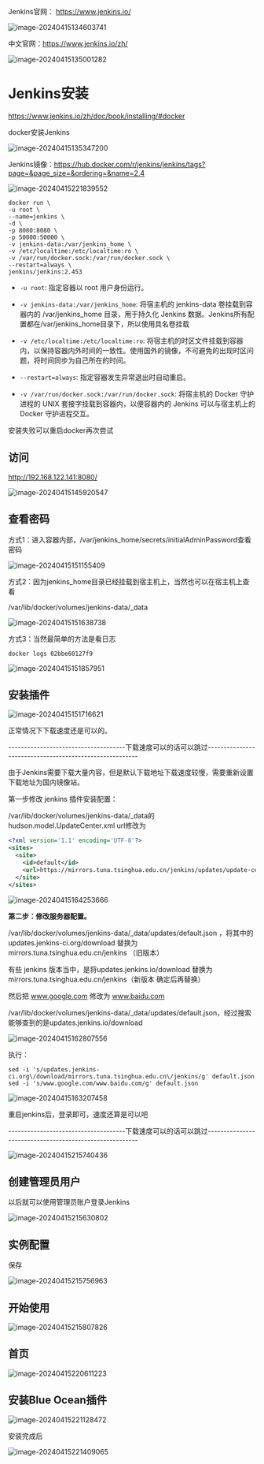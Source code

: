 Jenkins官网： https://www.jenkins.io/

![image-20240415134603741](https://gitee.com/dongguo4812_admin/image/raw/master/image/202404152218500.png)

中文官网：https://www.jenkins.io/zh/

![image-20240415135001282](https://gitee.com/dongguo4812_admin/image/raw/master/image/202404152219603.png)

# Jenkins安装

https://www.jenkins.io/zh/doc/book/installing/#docker

docker安装Jenkins

![image-20240415135347200](https://gitee.com/dongguo4812_admin/image/raw/master/image/202404152219145.png)



Jenkins镜像：https://hub.docker.com/r/jenkins/jenkins/tags?page=&page_size=&ordering=&name=2.4

![image-20240415221839552](https://gitee.com/dongguo4812_admin/image/raw/master/image/202404152218651.png)



```shell
docker run \
-u root \
--name=jenkins \
-d \
-p 8080:8080 \
-p 50000:50000 \
-v jenkins-data:/var/jenkins_home \
-v /etc/localtime:/etc/localtime:ro \
-v /var/run/docker.sock:/var/run/docker.sock \
--restart=always \
jenkins/jenkins:2.453
```

- `-u root`: 指定容器以 root 用户身份运行。

- `-v jenkins-data:/var/jenkins_home`: 将宿主机的 jenkins-data 卷挂载到容器内的 /var/jenkins_home 目录，用于持久化 Jenkins 数据。Jenkins所有配置都在/var/jenkins_home目录下，所以使用具名卷挂载

- `-v /etc/localtime:/etc/localtime:ro`: 将宿主机的时区文件挂载到容器内，以保持容器内外时间的一致性。使用国外的镜像，不可避免的出现时区问题，将时间同步为自己所在的时间。

- `--restart=always`: 指定容器发生异常退出时自动重启。

- `-v /var/run/docker.sock:/var/run/docker.sock`: 将宿主机的 Docker 守护进程的 UNIX 套接字挂载到容器内，以便容器内的 Jenkins 可以与宿主机上的 Docker 守护进程交互。



安装失败可以重启docker再次尝试

## 访问

http://192.168.122.141:8080/

![image-20240415145920547](https://gitee.com/dongguo4812_admin/image/raw/master/image/202404152218010.png)



## 查看密码

方式1：进入容器内部，/var/jenkins_home/secrets/initialAdminPassword查看密码

![image-20240415151155409](https://gitee.com/dongguo4812_admin/image/raw/master/image/202404152218042.png)

方式2：因为jenkins_home目录已经挂载到宿主机上，当然也可以在宿主机上查看

/var/lib/docker/volumes/jenkins-data/_data

![image-20240415151638738](https://gitee.com/dongguo4812_admin/image/raw/master/image/202404152218339.png)

方式3：当然最简单的方法是看日志

```shell
docker logs 02bbe60127f9
```

![image-20240415151857951](https://gitee.com/dongguo4812_admin/image/raw/master/image/202404152218827.png)

## 安装插件

![image-20240415151716621](https://gitee.com/dongguo4812_admin/image/raw/master/image/202404152218251.png)

正常情况下下载速度还是可以的。

-------------------------------------下载速度可以的话可以跳过--------------------------------------------------------

由于Jenkins需要下载大量内容，但是默认下载地址下载速度较慢，需要重新设置下载地址为国内镜像站。

第一步修改 jenkins 插件安装配置：

/var/lib/docker/volumes/jenkins-data/_data的hudson.model.UpdateCenter.xml  url修改为

```xml
<?xml version='1.1' encoding='UTF-8'?>
<sites>
  <site>
    <id>default</id>
    <url>https://mirrors.tuna.tsinghua.edu.cn/jenkins/updates/update-center.json</url>
  </site>
</sites>
```

![image-20240415164253666](https://gitee.com/dongguo4812_admin/image/raw/master/image/202404152218538.png)

**第二步：修改服务器配置。**

/var/lib/docker/volumes/jenkins-data/_data/updates/default.json ，将其中的updates.jenkins-ci.org/download 替换为 mirrors.tuna.tsinghua.edu.cn/jenkins （旧版本）

有些 jenkins 版本当中，是将updates.jenkins.io/download 替换为 mirrors.tuna.tsinghua.edu.cn/jenkins（新版本  确定后再替换）

然后把 www.google.com 修改为 www.baidu.com



/var/lib/docker/volumes/jenkins-data/_data/updates/default.json，经过搜索能够查到的是updates.jenkins.io/download

![image-20240415162807556](https://gitee.com/dongguo4812_admin/image/raw/master/image/202404152218387.png)

执行：

```shell
sed -i 's/updates.jenkins-ci.org\/download/mirrors.tuna.tsinghua.edu.cn\/jenkins/g' default.json
sed -i 's/www.google.com/www.baidu.com/g' default.json
```



![image-20240415163207458](https://gitee.com/dongguo4812_admin/image/raw/master/image/202404152218377.png)

重启jenkins后，登录即可，速度还算是可以吧

-------------------------------------下载速度可以的话可以跳过--------------------------------------------------------



![image-20240415215740436](https://gitee.com/dongguo4812_admin/image/raw/master/image/202404152219346.png)

## 创建管理员用户

以后就可以使用管理员账户登录Jenkins

![image-20240415215630802](https://gitee.com/dongguo4812_admin/image/raw/master/image/202404152219983.png)





## 实例配置

保存

![image-20240415215756963](https://gitee.com/dongguo4812_admin/image/raw/master/image/202404152219378.png)

## 开始使用

![image-20240415215807826](https://gitee.com/dongguo4812_admin/image/raw/master/image/202404152219113.png)

## 首页

![image-20240415220611223](https://gitee.com/dongguo4812_admin/image/raw/master/image/202404152219187.png)



## 安装Blue Ocean插件

![image-20240415221128472](https://gitee.com/dongguo4812_admin/image/raw/master/image/202404152219409.png)

安装完成后

![image-20240415221409065](https://gitee.com/dongguo4812_admin/image/raw/master/image/202404152219218.png)